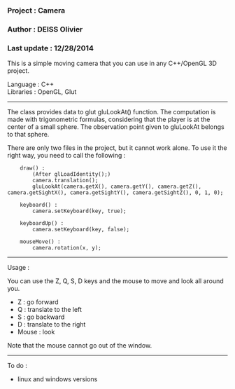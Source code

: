 ### Project : Camera<br/>
### Author : DEISS Olivier<br/>
### Last update : 12/28/2014

This is a simple moving camera that you can use in any C++/OpenGL 3D project.

Language : C++<br/>
Libraries : OpenGL, Glut

-----------------------------------------------------------------------------------

The class provides data to glut gluLookAt() function. The computation is made
with trigonometric formulas, considering that the player is at the center of a
small sphere. The observation point given to gluLookAt belongs to that sphere.

There are only two files in the project, but it cannot work alone. To use it the
right way, you need to call the following :

``` 
	draw() :
 		(After glLoadIdentity();)
 		camera.translation();
 		gluLookAt(camera.getX(), camera.getY(), camera.getZ(), camera.getSightX(), camera.getSightY(), camera.getSightZ(), 0, 1, 0);
 
 	keyboard() :
		camera.setKeyboard(key, true);
		
 	keyboardUp() :
		camera.setKeyboard(key, false);
 
	mouseMove() :
		camera.rotation(x, y);
```

-----------------------------------------------------------------------------------

Usage :

You can use the Z, Q, S, D keys and the mouse to move and look all around you.
  - Z : go forward
  - Q : translate to the left
  - S : go backward
  - D : translate to the right
  - Mouse : look

Note that the mouse cannot go out of the window.  

-----------------------------------------------------------------------------------

To do :
  - linux and windows versions




